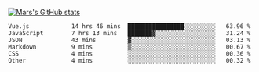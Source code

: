 [![Mars's GitHub stats](https://github-readme-stats.vercel.app/api?username=unbrain)](https://github.com/unbrain/github-readme-stats)

<!--START_SECTION:waka-->

```text
Vue.js            14 hrs 46 mins  ████████████████░░░░░░░░░   63.96 %
JavaScript        7 hrs 13 mins   ███████▓░░░░░░░░░░░░░░░░░   31.24 %
JSON              43 mins         ▓░░░░░░░░░░░░░░░░░░░░░░░░   03.13 %
Markdown          9 mins          ▒░░░░░░░░░░░░░░░░░░░░░░░░   00.67 %
CSS               4 mins          ░░░░░░░░░░░░░░░░░░░░░░░░░   00.36 %
Other             4 mins          ░░░░░░░░░░░░░░░░░░░░░░░░░   00.32 %
```

<!--END_SECTION:waka-->

